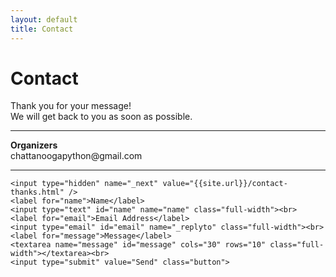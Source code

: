 ```yaml
---
layout: default
title: Contact
---
```


<div id="contact">
  <h1 class="pageTitle">Contact</h1>
  <p class="intro text-center">
    Thank you for your message!<br />
    We will get back to you as soon as possible.
  </p>
  <hr />
  <div class="contactContent">
    <p>
      <strong>Organizers</strong><br />
      chattanoogapython@gmail.com
      <hr />
    </p>
  </div>
  <form action="//formspree.io/{{ site.social.email }}" method="POST">

    <input type="hidden" name="_next" value="{{site.url}}/contact-thanks.html" />
    <label for="name">Name</label>
    <input type="text" id="name" name="name" class="full-width"><br>
    <label for="email">Email Address</label>
    <input type="email" id="email" name="_replyto" class="full-width"><br>
    <label for="message">Message</label>
    <textarea name="message" id="message" cols="30" rows="10" class="full-width"></textarea><br>
    <input type="submit" value="Send" class="button">
  </form>
</div>
